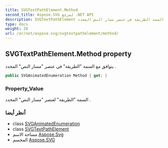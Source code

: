 ```yaml
---
title: SVGTextPathElement.Method
second_title: Aspose.SVG لمرجع .NET API
description: SVGTextPathElement ملكية. يتوافق مع السمة الطريقة في عنصر مسار النص المحدد .
type: docs
weight: 20
url: /ar/net/aspose.svg/svgtextpathelement/method/
---
```

## SVGTextPathElement.Method property

يتوافق مع السمة "الطريقة" في عنصر "مسار النص" المحدد .

```csharp
public SVGAnimatedEnumeration Method { get; }
```

### Property_Value

السمة "الطريقة" لعنصر "مسار النص" المحدد .

### أنظر أيضا

* class [SVGAnimatedEnumeration](../../../aspose.svg.datatypes/svganimatedenumeration/)
* class [SVGTextPathElement](../)
* مساحة الاسم [Aspose.Svg](../../svgtextpathelement/)
* المجسم [Aspose.SVG](../../../)


